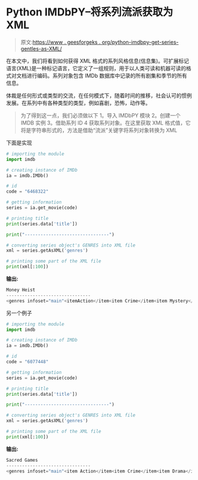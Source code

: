 # Python IMDbPY–将系列流派获取为 XML

> 原文:[https://www . geesforgeks . org/python-imdbpy-get-series-gentles-as-XML/](https://www.geeksforgeeks.org/python-imdbpy-getting-series-genres-as-xml/)

在本文中，我们将看到如何获得 XML 格式的系列风格信息(信息集)。可扩展标记语言(XML)是一种标记语言，它定义了一组规则，用于以人类可读和机器可读的格式对文档进行编码。系列对象包含 IMDb 数据库中记录的所有剧集和季节的所有信息。

体裁是任何形式或类型的交流，在任何模式下，随着时间的推移，社会认可的惯例发展。在系列中有各种类型的类型，例如喜剧，恐怖，动作等。

> 为了得到这一点，我们必须做以下
> 1。导入 IMDbPY 模块
> 2。创建一个 IMDB 实例
> 3。借助系列 ID
> 4 获取系列对象。在这里获取 XML 格式值，它将是字符串形式的，方法是借助“流派”关键字将系列对象转换为 XML

下面是实现

```py
# importing the module
import imdb

# creating instance of IMDb
ia = imdb.IMDb()

# id 
code = "6468322"

# getting information 
series = ia.get_movie(code) 

# printing title 
print(series.data['title']) 

print("--------------------------------")

# converting series object's GENRES into XML file
xml = series.getAsXML('genres')

# printing some part of the XML file
print(xml[:100])
```

**输出:**

```py
Money Heist
--------------------------------
<genres infoset="main"<itemAction</item<item Crime</item<item Mystery</item<itemThriller</item
```

另一个例子

```py
# importing the module
import imdb

# creating instance of IMDb
ia = imdb.IMDb()

# id 
code = "6077448"

# getting information 
series = ia.get_movie(code) 

# printing title 
print(series.data['title']) 

print("--------------------------------")

# converting series object's GENRES into XML file
xml = series.getAsXML('genres')

# printing some part of the XML file
print(xml[:100])
```

**输出:**

```py
Sacred Games
--------------------------------
<genres infoset="main"<item Action</item<item Crime</item<item Drama</item<item Thriller</item<
```
